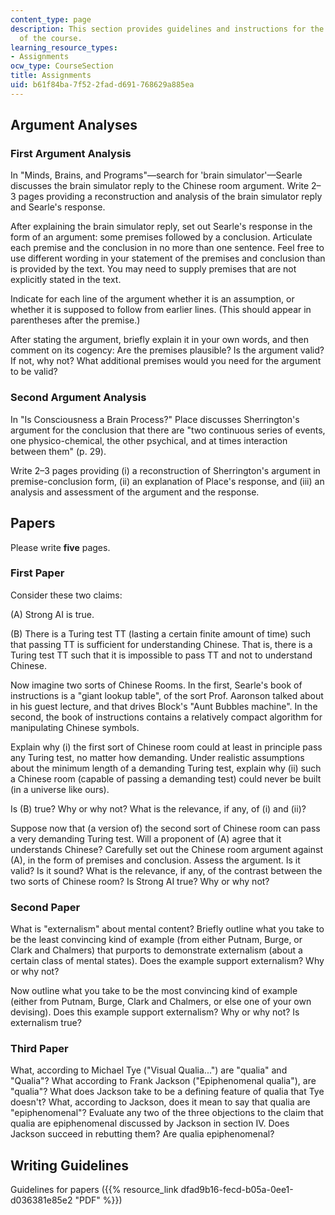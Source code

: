 ```yaml
---
content_type: page
description: This section provides guidelines and instructions for the writing assignments
  of the course.
learning_resource_types:
- Assignments
ocw_type: CourseSection
title: Assignments
uid: b61f84ba-7f52-2fad-d691-768629a885ea
---
```


Argument Analyses
-----------------

### First Argument Analysis

In "Minds, Brains, and Programs"—search for 'brain simulator'—Searle discusses the brain simulator reply to the Chinese room argument. Write 2–3 pages providing a reconstruction and analysis of the brain simulator reply and Searle's response.

After explaining the brain simulator reply, set out Searle's response in the form of an argument: some premises followed by a conclusion. Articulate each premise and the conclusion in no more than one sentence. Feel free to use different wording in your statement of the premises and conclusion than is provided by the text. You may need to supply premises that are not explicitly stated in the text.

Indicate for each line of the argument whether it is an assumption, or whether it is supposed to follow from earlier lines. (This should appear in parentheses after the premise.)

After stating the argument, briefly explain it in your own words, and then comment on its cogency: Are the premises plausible? Is the argument valid? If not, why not? What additional premises would you need for the argument to be valid?

### Second Argument Analysis

In "Is Consciousness a Brain Process?" Place discusses Sherrington's argument for the conclusion that there are "two continuous series of events, one physico-chemical, the other psychical, and at times interaction between them" (p. 29).

Write 2–3 pages providing (i) a reconstruction of Sherrington's argument in premise-conclusion form, (ii) an explanation of Place's response, and (iii) an analysis and assessment of the argument and the response.

Papers
------

Please write **five** pages.

### First Paper

Consider these two claims:

(A) Strong AI is true.

(B) There is a Turing test TT (lasting a certain finite amount of time) such that passing TT is sufficient for understanding Chinese. That is, there is a Turing test TT such that it is impossible to pass TT and not to understand Chinese.

Now imagine two sorts of Chinese Rooms. In the first, Searle's book of instructions is a "giant lookup table", of the sort Prof. Aaronson talked about in his guest lecture, and that drives Block's "Aunt Bubbles machine". In the second, the book of instructions contains a relatively compact algorithm for manipulating Chinese symbols.

Explain why (i) the first sort of Chinese room could at least in principle pass any Turing test, no matter how demanding. Under realistic assumptions about the minimum length of a demanding Turing test, explain why (ii) such a Chinese room (capable of passing a demanding test) could never be built (in a universe like ours).

Is (B) true? Why or why not? What is the relevance, if any, of (i) and (ii)?

Suppose now that (a version of) the second sort of Chinese room can pass a very demanding Turing test. Will a proponent of (A) agree that it understands Chinese? Carefully set out the Chinese room argument against (A), in the form of premises and conclusion. Assess the argument. Is it valid? Is it sound? What is the relevance, if any, of the contrast between the two sorts of Chinese room? Is Strong AI true? Why or why not?

### Second Paper

What is "externalism" about mental content? Briefly outline what you take to be the least convincing kind of example (from either Putnam, Burge, or Clark and Chalmers) that purports to demonstrate externalism (about a certain class of mental states). Does the example support externalism? Why or why not?

Now outline what you take to be the most convincing kind of example (either from Putnam, Burge, Clark and Chalmers, or else one of your own devising). Does this example support externalism? Why or why not? Is externalism true?

### Third Paper

What, according to Michael Tye ("Visual Qualia...") are "qualia" and "Qualia"? What according to Frank Jackson ("Epiphenomenal qualia"), are "qualia"? What does Jackson take to be a defining feature of qualia that Tye doesn't? What, according to Jackson, does it mean to say that qualia are "epiphenomenal"? Evaluate any two of the three objections to the claim that qualia are epiphenomenal discussed by Jackson in section IV. Does Jackson succeed in rebutting them? Are qualia epiphenomenal?

Writing Guidelines
------------------

Guidelines for papers ({{% resource_link dfad9b16-fecd-b05a-0ee1-d036381e85e2 "PDF" %}})